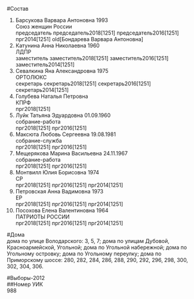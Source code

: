 #Состав  
1. Барсукова Варвара Антоновна 1993  
    Союз женщин России  
    председатель председатель2018[1251] председатель2016[1251] прг2014[1251] old[Бондарева Варвара Антоновна]  
2. Катунина Анна Николаевна 1960  
    ЛДПР  
    заместитель заместитель2018[1251] заместитель2016[1251] заместитель2014[1251]  
3. Севалкина Яна Александровна 1975  
    ОРТОЛЮКС  
    секретарь секретарь2018[1251] секретарь2016[1251] секретарь2014[1251]  
4. Голубева Наталья Петровна  
    КПРФ  
    прг2018[1251]  
5. Луйк Татьяна Эдуардовна 01.09.1960  
    собрание-работа  
    прг2018[1251] прг2016[1251]  
6. Максюта Любовь Сергеевна 19.08.1981  
    собрание-служба  
    прг2018[1251] прг2016[1251]  
7. Мещерякова Марина Васильевна 24.11.1967  
    собрание-работа  
    прг2018[1251] прг2016[1251]  
8. Монтвилл Юлия Борисовна 1974  
    СР  
    прг2018[1251] прг2016[1251] прг2014[1251]  
9. Петровская Анна Вадимовна 1973  
    ЕР  
    прг2018[1251] прг2016[1251] прг2014[1251]  
10. Посохова Елена Валентиновна 1964  
    ПАТРИОТЫ РОССИИ  
    прг2018[1251] прг2016[1251] прг2014[1251]  

#Дома  
дома по улице Володарского: 3, 5, 7; дома по улицам Дубовой, Красноармейской, Угольной; дома по Угольной набережной; дома по Угольному островку; дома по Угольному переулку; дома по Приморскому шоссе: 280, 282, 284, 286, 288, 290, 292, 296, 298, 300, 302, 304, 306.  
  
#Выборы-2012  
##Номер УИК  
988  
